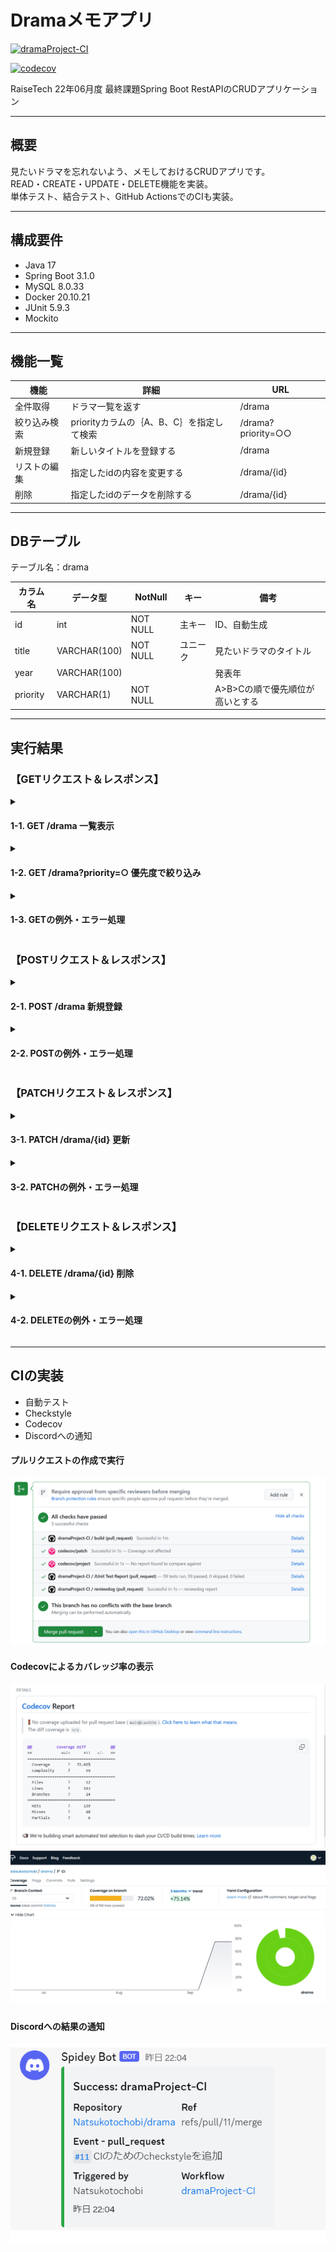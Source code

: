 # Dramaメモアプリ

[![dramaProject-CI](https://github.com/Natsukotochobi/drama/actions/workflows/dramaTest.yml/badge.svg)](https://github.com/Natsukotochobi/drama/actions/workflows/dramaTest.yml)

[![codecov](https://codecov.io/github/Natsukotochobi/drama/graph/badge.svg?token=6EY9VNB4HT)](https://codecov.io/github/Natsukotochobi/drama)

RaiseTech 22年06月度 最終課題Spring Boot RestAPIのCRUDアプリケーション

---
## 概要
見たいドラマを忘れないよう、メモしておけるCRUDアプリです。  
READ・CREATE・UPDATE・DELETE機能を実装。  
単体テスト、結合テスト、GitHub ActionsでのCIも実装。

---
## 構成要件
* Java 17
* Spring Boot 3.1.0
* MySQL 8.0.33
* Docker 20.10.21
* JUnit 5.9.3
* Mockito

---
## 機能一覧

| 機能 | 詳細 | URL |
| ------------ | ------------- | ------------- |
| 全件取得 | ドラマ一覧を返す | /drama |
| 絞り込み検索 | priorityカラムの｛A、B、C｝を指定して検索 | /drama?priority=○○ |
| 新規登録 | 新しいタイトルを登録する | /drama |
| リストの編集 | 指定したidの内容を変更する | /drama/{id} |
| 削除 | 指定したidのデータを削除する | /drama/{id} |


---

## DBテーブル
テーブル名：drama  

| カラム名 | データ型 | NotNull | キー | 備考 |
| ------------ | ------------- | ------------- | ------------- | ------------- |
| id | int | NOT NULL | 主キー | ID、自動生成 |
| title | VARCHAR(100) | NOT NULL | ユニーク | 見たいドラマのタイトル |
| year | VARCHAR(100)  ||| 発表年 |
| priority | VARCHAR(1) | NOT NULL || A>B>Cの順で優先順位が高いとする |

---

## 実行結果

### 【GETリクエスト＆レスポンス】
<details>
<summary><h4> 1-1. GET /drama 一覧表示 </h4></summary>

![](imgs/2023-06-29-14-45-06.png)
</details>
<details>
<summary><h4> 1-2. GET /drama?priority=○ 優先度で絞り込み </h4></summary>

![](imgs/2023-06-29-14-47-38.png)
</details>
<details>
<summary><h4> 1-3. GETの例外・エラー処理  </h4></summary>

<h4>1-3-1. /drama?priority=○ priorityに指定したドラマがDBに存在しないとき</h4>

![](imgs/2023-07-10-11-29-09.png)
<h4>1-3-2．/drama?priority=○ priorityにABC以外のものを指定したとき</h4>

![](imgs/2023-07-10-11-30-54.png)
</details>

### 【POSTリクエスト＆レスポンス】
<details>
<summary><h4> 2-1. POST /drama 新規登録</h4></summary>
<h5>ResponseBody</h5>

![](imgs/2023-06-29-14-35-02.png)
<h5>ResponseHeader</h5>

![](imgs/2023-06-29-14-35-52.png)
</details>
<details>
<summary><h4> 2-2. POSTの例外・エラー処理</h4></summary>
<h4>2-2-1．/drama バリデーションエラーのとき</h4>

![](imgs/2023-06-29-14-41-28.png)
<h4>2-2-2．/drama リクエストしたドラマのタイトルがすでに登録されているとき</h4>

![](imgs/2023-07-19-11-07-29.png)
</details>

### 【PATCHリクエスト＆レスポンス】
<details>
<summary><h4> 3-1. PATCH /drama/{id} 更新</h4></summary>

![](imgs/2023-07-13-11-53-26.png)
</details>
<details>
<summary><h4> 3-2. PATCHの例外・エラー処理</h4></summary>
<h4> 3-2-1. PATCH /drama/{id} 指定したidにデータがないとき</h4>

![](imgs/2023-07-13-11-58-58.png)
<h4> 3-2-2. PATCH /drama/{id} 更新したタイトルがすでにDBに登録されているとき</h4>

![](imgs/2023-07-19-11-06-33.png)
</details>

### 【DELETEリクエスト＆レスポンス】
<details>
<summary><h4>4-1. DELETE /drama/{id} 削除</h4></summary>

![](imgs/2023-07-19-17-03-36.png)
</details>
<details>
<summary><h4>4-2. DELETEの例外・エラー処理</h4></summary>
<h4>4-2-1. /drama/{id} 指定したidにデータがないとき</h4>

![](imgs/2023-07-19-17-04-40.png)
</details>

---
## CIの実装

* 自動テスト
* Checkstyle
* Codecov
* Discordへの通知

<h4>プルリクエストの作成で実行</h4>

![](imgs/2023-09-22-11-03-02.png)

<h4>Codecovによるカバレッジ率の表示</h4>

![](imgs/2023-09-22-11-12-12.png)
![](imgs/2023-09-22-11-07-09.png)

<h4>Discordへの結果の通知</h4>

![](imgs/2023-09-22-11-08-58.png)

